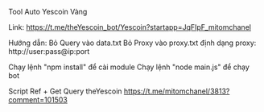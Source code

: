 Tool Auto Yescoin Vàng

Link: https://t.me/theYescoin_bot/Yescoin?startapp=JqFIpF_mitomchanel

Hướng dẫn:
Bỏ Query vào data.txt
Bỏ Proxy vào proxy.txt
định dạng proxy: http://user:pass@ip:port

Chạy lệnh "npm install" để cài module
Chạy lệnh "node main.js" để chạy bot

Script Ref + Get Query theYescoin https://t.me/mitomchanel/3813?comment=101503
